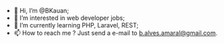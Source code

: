 - 👋 Hi, I’m @BKauan;
- 👀 I’m interested in web developer jobs;
- 🌱 I’m currently learning PHP, Laravel, REST;
- 📫 How to reach me ? Just send a e-mail to b.alves.amaral@gmail.com.
